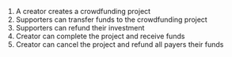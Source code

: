 1. A creator creates a crowdfunding project
2. Supporters can transfer funds to the crowdfunding project
3. Supporters can refund their investment
4. Creator can complete the project and receive funds
5. Creator can cancel the project and refund all payers their funds